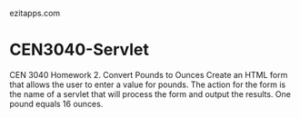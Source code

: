 ezitapps.com
# CEN3040-Servlet
CEN 3040 Homework  2. 
Convert  Pounds to Ounces Create an HTML form that allows the user to enter a value for pounds. 
The action for  the form is the name of a servlet that will process the form and output the results. 
One pound equals 16 ounces.
